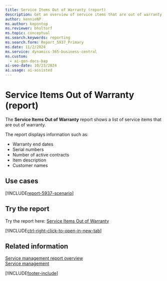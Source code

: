 ```yaml
---
title: Service Items Out of Warranty (report)
description: Get an overview of service items that are out of warranty.
author: kennieNP
ms.author: kepontop
ms.reviewer: bholtorf
ms.topic: conceptual
ms.search.keywords: reporting
ms.search.form: Report_5937_Primary
ms.date: 11/2/2024
ms.service: dynamics-365-business-central
ms.custom:
  - ai-gen-docs-bap
ai-seo-date: 10/23/2024
ai.usage: ai-assisted
---
```


# Service Items Out of Warranty (report)

The **Service Items Out of Warranty** report shows a list of service items that are out of warranty.

The report displays information such as:

- Warranty end dates
- Serial numbers
- Number of active contracts
- Item description
- Customer names

## Use cases

[!INCLUDE[report-5937-scenario](../includes/report-5937-scenario-include.md)]

<!-- 

Prompt

Below is a report in an ERP system. Provide 3-4 use cases for different personas working with project management or finance for projects.

Format like this:    
  
As a <persona>, use the report to    
* use case 1  
* use case 2    

Do not capitalize the persona names. 

Do not start lines with "Use the data to"

## Report name
Service Items Out of Warranty

## Report description

### What the report does

### Use cases

Please include your data sources and URLs

-->

## Try the report

Try the report here: [Service Items Out of Warranty](https://businesscentral.dynamics.com?report=5937)

[!INCLUDE[ctrl-right-click-to-open-in-new-tab](../includes/ctrl-right-click-to-open-in-new-tab.md)]

## Related information

[Service management report overview](../service-reports.md)  
[Service management](../service-service.md)  

[!INCLUDE[footer-include](../includes/footer-banner.md)]